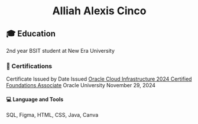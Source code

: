 <h1 align="center">Alliah Alexis Cinco</h1>
<h2>🎓 Education</h2> 
2nd year BSIT student at New Era University
<h3>📃 Certifications</h3>
 <tr>
    <th>Certificate</th>
    <th>Issued by</th>
    <th>Date Issued</th>
  </tr>
  <tr>
    <td><a href="https://catalog-education.oracle.com/ords/certview/sharebadge?id=CC20263DEB329084AB593E1D0B9EB432E859835F0FE00DFC3D72226DED277691">Oracle Cloud Infrastructure 2024 Certified Foundations Associate</a></td>
    <td>Oracle University</td>
    <td>November 29, 2024</td>
  </tr>
</table>                                                                        
<h4> 💻 Language and Tools</h4>
SQL, Figma, HTML, CSS, Java, Canva

